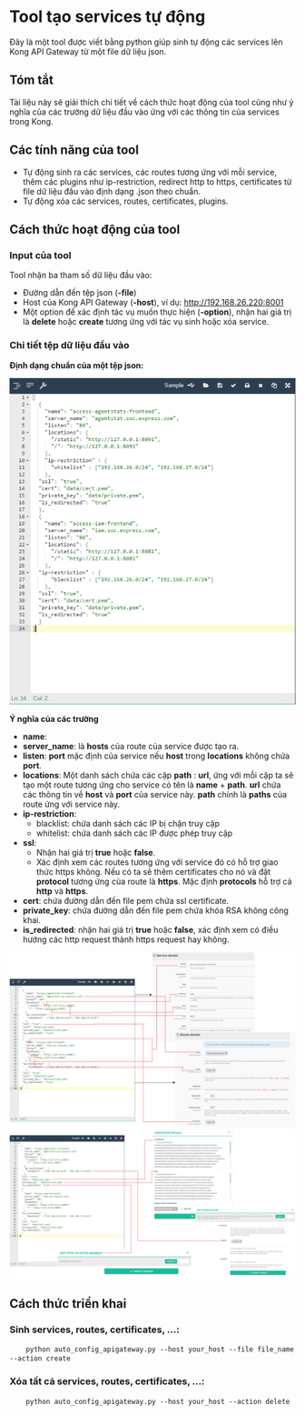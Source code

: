 # Tool tạo services tự động

Đây là một tool được viết bằng python giúp sinh tự động các services lên Kong API Gateway từ một file dữ liệu json.

## Tóm tắt

Tài liệu này sẽ giải thích chi tiết về cách thức hoạt động của tool cũng như ý nghĩa của các trường dữ liệu đầu vào ứng với các thông tin của services trong Kong. 

## Các tính năng của tool

- Tự động sinh ra các services, các routes tương ứng với mỗi service, thêm các plugins như ip-restriction, redirect http to https, certificates từ file dữ liệu đầu vào định dạng .json theo chuẩn.
- Tự động xóa các services, routes, certificates, plugins.
  

## Cách thức hoạt động của tool
### Input của tool
Tool nhận ba tham số dữ liệu đầu vào:
   - Đường dẫn đến tệp json (__-file__) 
   - Host của Kong API Gateway (__-host__), ví dụ: http://192.168.26.220:8001
   - Một option để xác định tác vụ muốn thực hiện (__-option__), nhận hai giá trị là __delete__ hoặc __create__ tương ứng với tác vụ sinh hoặc xóa service.

### Chi tiết tệp dữ liệu đầu vào
__Định dạng chuẩn của một tệp json:__

![](https://raw.githubusercontent.com/PinoNTK/MyViettelTest/master/jsonsample.PNG)


__Ý nghĩa của các trường__
 - __name__:  
 - __server_name__:  là __hosts__ của route của service được tạo ra.
 - __listen__: __port__ mặc định của service nếu __host__ trong __locations__ không chứa __port__.
 - __locations__: Một danh sách chứa các cặp __path__ : __url__, ứng với mỗi cặp ta sẽ tạo một route tương ứng cho service có tên là __name__ + __path__. __url__ chứa các thông tin về __host__ và __port__ của service này. __path__ chính là  __paths__ của route ứng với service này.
 - __ip-restriction__:
   - blacklist: chứa danh sách các IP bị chặn truy cập
   - whitelist: chứa danh sách các IP được phép truy cập
 - __ssl__: 
   - Nhận hai giá trị __true__ hoặc __false__.
   - Xác định xem các routes tương ứng với service đó có hỗ trợ giao thức https không. Nếu có ta sẽ thêm certificates cho nó và đặt __protocol__ tương ứng của route là __https__. Mặc định __protocols__ hỗ trợ cả __http__ và __https__.
 - __cert__: chứa đường dẫn đến file pem chứa ssl certificate.
 - __private_key__: chứa đường dẫn đến file pem chứa khóa RSA không công khai.
 - ****is_redirected****: nhận hai giá trị __true__ hoặc __false__, xác định xem có điều hướng các http request thành https request hay không.
 
 ![](https://raw.githubusercontent.com/PinoNTK/MyViettelTest/master/Drawing1.png)
![]( https://raw.githubusercontent.com/PinoNTK/MyViettelTest/master/plugins.png)
## Cách thức triển khai
### Sinh services, routes, certificates, ...:
		python auto_config_apigateway.py --host your_host --file file_name --action create
### Xóa tất cả services, routes, certificates, ...:
		python auto_config_apigateway.py --host your_host --action delete
